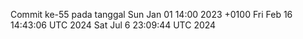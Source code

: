 Commit ke-55 pada tanggal Sun Jan 01 14:00 2023 +0100
Fri Feb 16 14:43:06 UTC 2024
Sat Jul  6 23:09:44 UTC 2024
